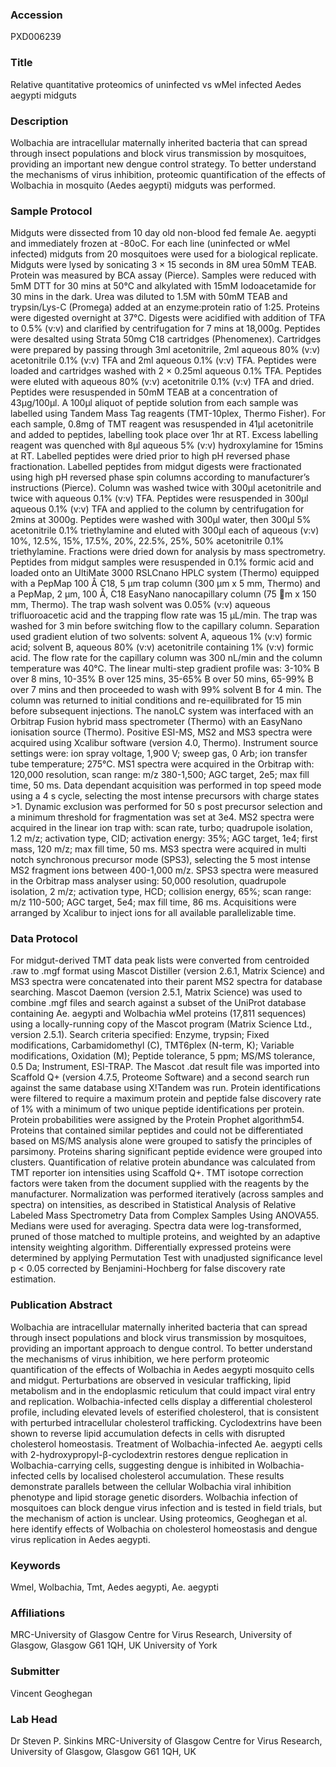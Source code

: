 ### Accession
PXD006239

### Title
Relative quantitative proteomics of uninfected vs wMel infected Aedes aegypti midguts

### Description
Wolbachia are intracellular maternally inherited bacteria that can spread through insect populations and block virus transmission by mosquitoes, providing an important new dengue control strategy. To better understand the mechanisms of virus inhibition, proteomic quantification of the effects of Wolbachia in mosquito (Aedes aegypti) midguts was performed.

### Sample Protocol
Midguts were dissected from 10 day old non-blood fed female Ae. aegypti and immediately frozen at -80oC. For each line (uninfected or wMel infected) midguts from 20 mosquitoes were used for a biological replicate. Midguts were lysed by sonicating 3 × 15 seconds in 8M urea 50mM TEAB. Protein was measured by BCA assay (Pierce). Samples were reduced with 5mM DTT for 30 mins at 50°C and alkylated with 15mM Iodoacetamide for 30 mins in the dark. Urea was diluted to 1.5M with 50mM TEAB and trypsin/Lys-C (Promega) added at an enzyme:protein ratio of 1:25. Proteins were digested overnight at 37°C. Digests were acidified with addition of TFA to 0.5% (v:v) and clarified by centrifugation for 7 mins at 18,000g. Peptides were desalted using Strata 50mg C18 cartridges (Phenomenex). Cartridges were prepared by passing through 3ml acetonitrile, 2ml aqueous 80% (v:v) acetonitrile 0.1% (v:v) TFA and 2ml aqueous 0.1% (v:v) TFA. Peptides were loaded and cartridges washed with 2 × 0.25ml aqueous 0.1% TFA. Peptides were eluted with aqueous 80% (v:v) acetonitrile 0.1% (v:v) TFA and dried. Peptides were resuspended in 50mM TEAB at a concentration of 43µg/100µl. A 100µl aliquot of peptide solution from each sample was labelled using Tandem Mass Tag reagents (TMT-10plex, Thermo Fisher). For each sample, 0.8mg of TMT reagent was resuspended in 41µl acetonitrile and added to peptides, labelling took place over 1hr at RT. Excess labelling reagent was quenched with 8µl aqueous 5% (v:v) hydroxylamine for 15mins at RT. Labelled peptides were dried prior to high pH reversed phase fractionation. Labelled peptides from midgut digests were fractionated using high pH reversed phase spin columns according to manufacturer’s instructions (Pierce). Column was washed twice with 300µl acetonitrile and twice with aqueous 0.1% (v:v) TFA. Peptides were resuspended in 300µl aqueous 0.1% (v:v) TFA and applied to the column by centrifugation for 2mins at 3000g. Peptides were washed with 300µl water, then 300µl 5% acetonitrile 0.1% triethylamine and eluted with 300µl each of aqueous (v:v) 10%, 12.5%, 15%, 17.5%, 20%, 22.5%, 25%, 50% acetonitrile 0.1% triethylamine. Fractions were dried down for analysis by mass spectrometry. Peptides from midgut samples were resuspended in 0.1% formic acid and loaded onto an UltiMate 3000 RSLCnano HPLC system (Thermo) equipped with a PepMap 100 Å C18, 5 µm trap column (300 µm x  5 mm, Thermo) and a PepMap, 2 µm, 100 Å, C18 EasyNano nanocapillary column (75 m x 150 mm, Thermo). The trap wash solvent was 0.05% (v:v) aqueous trifluoroacetic acid and the trapping flow rate was 15 µL/min. The trap was washed for 3 min before switching flow to the capillary column.  Separation used gradient elution of two solvents: solvent A, aqueous 1% (v:v) formic acid; solvent B, aqueous 80% (v:v) acetonitrile containing 1% (v:v) formic acid. The flow rate for the capillary column was 300 nL/min and the column temperature was 40°C. The linear multi-step gradient profile was: 3-10% B over 8 mins, 10-35% B over 125 mins, 35-65% B over 50 mins, 65-99% B over 7 mins and then proceeded to wash with 99% solvent B for 4 min. The column was returned to initial conditions and re-equilibrated for 15 min before subsequent injections.  The nanoLC system was interfaced with an Orbitrap Fusion hybrid mass spectrometer (Thermo) with an EasyNano ionisation source (Thermo). Positive ESI-MS, MS2 and MS3 spectra were acquired using Xcalibur software (version 4.0, Thermo). Instrument source settings were: ion spray voltage, 1,900 V; sweep gas, 0 Arb; ion transfer tube temperature; 275°C. MS1 spectra were acquired in the Orbitrap with: 120,000 resolution, scan range: m/z 380-1,500; AGC target, 2e5; max fill time, 50 ms. Data dependant acquisition was performed in top speed mode using a 4 s cycle, selecting the most intense precursors with charge states >1.  Dynamic exclusion was performed for 50 s post precursor selection and a minimum threshold for fragmentation was set at 3e4. MS2 spectra were acquired in the linear ion trap with: scan rate, turbo; quadrupole isolation, 1.2 m/z; activation type, CID; activation energy: 35%; AGC target, 1e4; first mass, 120 m/z; max fill time, 50 ms. MS3 spectra were acquired in multi notch synchronous precursor mode (SPS3), selecting the 5 most intense MS2 fragment ions between 400-1,000 m/z. SPS3 spectra were measured in the Orbitrap mass analyser using:  50,000 resolution, quadrupole isolation, 2 m/z; activation type, HCD; collision energy, 65%; scan range: m/z 110-500; AGC target, 5e4; max fill time, 86 ms.  Acquisitions were arranged by Xcalibur to inject ions for all available parallelizable time.

### Data Protocol
For midgut-derived TMT data peak lists were converted from centroided .raw to .mgf format using Mascot Distiller (version 2.6.1, Matrix Science) and MS3 spectra were concatenated into their parent MS2 spectra for database searching. Mascot Daemon (version 2.5.1, Matrix Science) was used to combine .mgf files and search against a subset of the UniProt database containing Ae. aegypti and Wolbachia wMel proteins (17,811 sequences) using a locally-running copy of the Mascot program (Matrix Science Ltd., version 2.5.1).  Search criteria specified: Enzyme, trypsin; Fixed modifications, Carbamidomethyl (C), TMT6plex (N-term, K); Variable modifications, Oxidation (M); Peptide tolerance, 5 ppm; MS/MS tolerance, 0.5 Da; Instrument, ESI-TRAP.  The Mascot .dat result file was imported into Scaffold Q+ (version 4.7.5, Proteome Software) and a second search run against the same database using X!Tandem was run.  Protein identifications were filtered to require a maximum protein and peptide false discovery rate of 1% with a minimum of two unique peptide identifications per protein.  Protein probabilities were assigned by the Protein Prophet algorithm54. Proteins that contained similar peptides and could not be differentiated based on MS/MS analysis alone were grouped to satisfy the principles of parsimony. Proteins sharing significant peptide evidence were grouped into clusters.   Quantification of relative protein abundance was calculated from TMT reporter ion intensities using Scaffold Q+.  TMT isotope correction factors were taken from the document supplied with the reagents by the manufacturer. Normalization was performed iteratively (across samples and spectra) on intensities, as described in Statistical Analysis of Relative Labeled Mass Spectrometry Data from Complex Samples Using ANOVA55. Medians were used for averaging. Spectra data were log-transformed, pruned of those matched to multiple proteins, and weighted by an adaptive intensity weighting algorithm.  Differentially expressed proteins were determined by applying Permutation Test with unadjusted significance level p < 0.05 corrected by Benjamini-Hochberg for false discovery rate estimation.

### Publication Abstract
Wolbachia are intracellular maternally inherited bacteria that can spread through insect populations and block virus transmission by mosquitoes, providing an important approach to dengue control. To better understand the mechanisms of virus inhibition, we here perform proteomic quantification of the effects of Wolbachia in Aedes aegypti mosquito cells and midgut. Perturbations are observed in vesicular trafficking, lipid metabolism and in the endoplasmic reticulum that could impact viral entry and replication. Wolbachia-infected cells display a differential cholesterol profile, including elevated levels of esterified cholesterol, that is consistent with perturbed intracellular cholesterol trafficking. Cyclodextrins have been shown to reverse lipid accumulation defects in cells with disrupted cholesterol homeostasis. Treatment of Wolbachia-infected Ae. aegypti cells with 2-hydroxypropyl-&#x3b2;-cyclodextrin restores dengue replication in Wolbachia-carrying cells, suggesting dengue is inhibited in Wolbachia-infected cells by localised cholesterol accumulation. These results demonstrate parallels between the cellular Wolbachia viral inhibition phenotype and lipid storage genetic disorders. Wolbachia infection of mosquitoes can block dengue virus infection and is tested in field trials, but the mechanism of action is unclear. Using proteomics, Geoghegan et al. here identify effects of Wolbachia on cholesterol homeostasis and dengue virus replication in Aedes aegypti.

### Keywords
Wmel, Wolbachia, Tmt, Aedes aegypti, Ae. aegypti

### Affiliations
MRC-University of Glasgow Centre for Virus Research, University of Glasgow, Glasgow G61 1QH, UK
University of York

### Submitter
Vincent Geoghegan

### Lab Head
Dr Steven P. Sinkins
MRC-University of Glasgow Centre for Virus Research, University of Glasgow, Glasgow G61 1QH, UK


